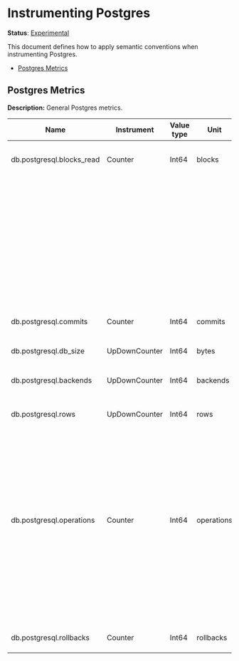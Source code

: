 # Instrumenting Postgres

**Status**: [Experimental](../../../document-status.md)

This document defines how to apply semantic conventions when instrumenting Postgres.

<!-- toc -->

- [Postgres Metrics](#postgres-metrics)

<!-- tocstop -->

## Postgres Metrics

**Description:** General Postgres metrics.

| Name                                        | Instrument    | Value type | Unit       | Unit ([UCUM](../README.md#instrument-units)) | Description                         | Attribute Key | Attribute Values                                                                                   |
|---------------------------------------------| ------------- | ---------- | ------     | -------------------------------------------- | --------------                      | ------------- | -------------------------------------------------------------------------------------------------- |
| db.postgresql.blocks_read                   | Counter       | Int64      | blocks     | `{blocks}`                                   | The number of blocks read.          | `database`    |  The name of the database.                                                                         |
|                                             |               |            |            |                                              |                                     | `table`       |  The schema name followed by the table name                                                        |
|                                             |               |            |            |                                              |                                     | `source`      | `heap_read`, `heap_hit`, `idx_read`, `idx_hit`, `toast_read`, `toast_hit`, `tidx_read`, `tidx_hit` |             
| db.postgresql.commits                       | Counter       | Int64      | commits    | `{commits}`                                  | The number of commits.              | `database`    |  The name of the database.                                                                         |
| db.postgresql.db_size                       | UpDownCounter | Int64      | bytes      | `{by}`                                       | The database disk usage.            | `database`    |  The name of the database.                                                                         |
| db.postgresql.backends                      | UpDownCounter | Int64      | backends   | `{backends}`                                 | The number of backends.             | `database`    |  The name of the database.                                                                         |
| db.postgresql.rows                          | UpDownCounter | Int64      | rows       | `{rows}`                                     | The number of rows in the database. | `database`    |  The name of the database.                                                                         |
|                                             |               |            |            |                                              |                                     | `table`       |  The schema name followed by the table name                                                        |
|                                             |               |            |            |                                              |                                     | `state`       |  `dead`, `live`                                                                                    |
| db.postgresql.operations                    | Counter       | Int64      | operations | `{operations}`                               | The number of db row operations.    | `database`    |  The name of the database.                                                                         |
|                                             |               |            |            |                                              |                                     | `table`       |  The schema name followed by the table name                                                        |
|                                             |               |            |            |                                              |                                     | `source`      | `ins`, `upd`, `del`, `hot_upd`                                                                     |
| db.postgresql.rollbacks                     | Counter       | Int64      | rollbacks  | `{rollbacks}`                                | The number of rollbacks.            | `database`    |  The name of the database.                                                                         |